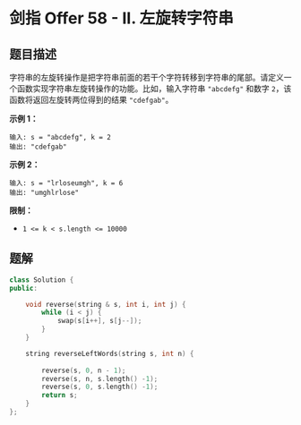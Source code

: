 # 剑指 Offer 58 - II. 左旋转字符串

## 题目描述

字符串的左旋转操作是把字符串前面的若干个字符转移到字符串的尾部。请定义一个函数实现字符串左旋转操作的功能。比如，输入字符串 `"abcdefg"` 和数字 `2`，该函数将返回左旋转两位得到的结果 `"cdefgab"`。

**示例 1：**

```
输入: s = "abcdefg", k = 2
输出: "cdefgab"
```

**示例 2：**

```
输入: s = "lrloseumgh", k = 6
输出: "umghlrlose"
```

**限制：**

* `1 <= k < s.length <= 10000`

## 题解

```cpp
class Solution {
public:

    void reverse(string & s, int i, int j) {
        while (i < j) {
            swap(s[i++], s[j--]);
        }
    }

    string reverseLeftWords(string s, int n) {
        
        reverse(s, 0, n - 1);
        reverse(s, n, s.length() -1);
        reverse(s, 0, s.length() -1);
        return s;
    }
};
```
